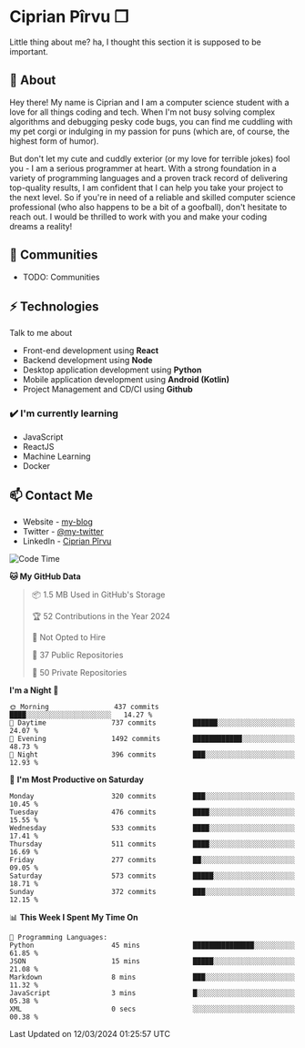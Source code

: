 # Ciprian Pîrvu ❐

Little thing about me? ha, I thought this section it is supposed to be important.

## 🧐 About

Hey there! My name is Ciprian and I am a computer science student with a love for all things coding and tech. When I'm not busy solving complex algorithms and debugging pesky code bugs, you can find me cuddling with my pet corgi or indulging in my passion for puns (which are, of course, the highest form of humor).

But don't let my cute and cuddly exterior (or my love for terrible jokes) fool you - I am a serious programmer at heart. With a strong foundation in a variety of programming languages and a proven track record of delivering top-quality results, I am confident that I can help you take your project to the next level. So if you're in need of a reliable and skilled computer science professional (who also happens to be a bit of a goofball), don't hesitate to reach out. I would be thrilled to work with you and make your coding dreams a reality!

## 👯 Communities

-   TODO: Communities

## ⚡ Technologies

Talk to me about

-   Front-end development using **React**
-   Backend development using **Node**
-   Desktop application development using **Python**
-   Mobile application development using **Android (Kotlin)**
-   Project Management and CD/CI using **Github**

### ✔️ I'm currently learning

-   JavaScript
-   ReactJS
-   Machine Learning
-   Docker

## 📫 Contact Me

-   Website - [my-blog]()
-   Twitter - [@my-twitter]()
-   LinkedIn - [Ciprian Pîrvu](https://www.linkedin.com/in/p%C3%AErvu-ciprian-cristian-4415991b1/)

<!--START_SECTION:waka-->
![Code Time](http://img.shields.io/badge/Code%20Time-1%2C969%20hrs%2048%20mins-blue)

**🐱 My GitHub Data** 

> 📦 1.5 MB Used in GitHub's Storage 
 > 
> 🏆 52 Contributions in the Year 2024
 > 
> 🚫 Not Opted to Hire
 > 
> 📜 37 Public Repositories 
 > 
> 🔑 50 Private Repositories 
 > 
**I'm a Night 🦉** 

```text
🌞 Morning                437 commits         ████░░░░░░░░░░░░░░░░░░░░░   14.27 % 
🌆 Daytime                737 commits         ██████░░░░░░░░░░░░░░░░░░░   24.07 % 
🌃 Evening                1492 commits        ████████████░░░░░░░░░░░░░   48.73 % 
🌙 Night                  396 commits         ███░░░░░░░░░░░░░░░░░░░░░░   12.93 % 
```
📅 **I'm Most Productive on Saturday** 

```text
Monday                   320 commits         ███░░░░░░░░░░░░░░░░░░░░░░   10.45 % 
Tuesday                  476 commits         ████░░░░░░░░░░░░░░░░░░░░░   15.55 % 
Wednesday                533 commits         ████░░░░░░░░░░░░░░░░░░░░░   17.41 % 
Thursday                 511 commits         ████░░░░░░░░░░░░░░░░░░░░░   16.69 % 
Friday                   277 commits         ██░░░░░░░░░░░░░░░░░░░░░░░   09.05 % 
Saturday                 573 commits         █████░░░░░░░░░░░░░░░░░░░░   18.71 % 
Sunday                   372 commits         ███░░░░░░░░░░░░░░░░░░░░░░   12.15 % 
```


📊 **This Week I Spent My Time On** 

```text
💬 Programming Languages: 
Python                   45 mins             ███████████████░░░░░░░░░░   61.85 % 
JSON                     15 mins             █████░░░░░░░░░░░░░░░░░░░░   21.08 % 
Markdown                 8 mins              ███░░░░░░░░░░░░░░░░░░░░░░   11.32 % 
JavaScript               3 mins              █░░░░░░░░░░░░░░░░░░░░░░░░   05.38 % 
XML                      0 secs              ░░░░░░░░░░░░░░░░░░░░░░░░░   00.38 % 
```


 Last Updated on 12/03/2024 01:25:57 UTC
<!--END_SECTION:waka-->

